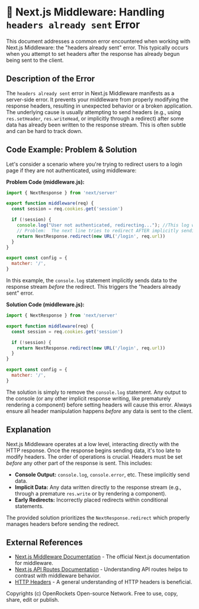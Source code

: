 # 🐞 Next.js Middleware: Handling `headers already sent` Error


This document addresses a common error encountered when working with Next.js Middleware: the "headers already sent" error.  This typically occurs when you attempt to set headers after the response has already begun being sent to the client.

## Description of the Error

The `headers already sent` error in Next.js Middleware manifests as a server-side error.  It prevents your middleware from properly modifying the response headers, resulting in unexpected behavior or a broken application.  The underlying cause is usually attempting to send headers (e.g., using `res.setHeader`, `res.writeHead`, or implicitly through a redirect) after some data has already been written to the response stream. This is often subtle and can be hard to track down.

## Code Example: Problem & Solution

Let's consider a scenario where you're trying to redirect users to a login page if they are not authenticated, using middleware:

**Problem Code (middleware.js):**

```javascript
import { NextResponse } from 'next/server'

export function middleware(req) {
  const session = req.cookies.get('session')

  if (!session) {
    console.log("User not authenticated, redirecting..."); //This log will appear
    // Problem:  The next line tries to redirect AFTER implicitly sending data (console.log)
    return NextResponse.redirect(new URL('/login', req.url)) 
  }
}

export const config = {
  matcher: '/',
}
```

In this example, the `console.log` statement implicitly sends data to the response stream *before* the redirect. This triggers the "headers already sent" error.


**Solution Code (middleware.js):**

```javascript
import { NextResponse } from 'next/server'

export function middleware(req) {
  const session = req.cookies.get('session')

  if (!session) {
    return NextResponse.redirect(new URL('/login', req.url)) 
  }
}

export const config = {
  matcher: '/',
}
```

The solution is simply to remove the `console.log` statement.  Any output to the console (or any other implicit response writing, like prematurely rendering a component) before setting headers will cause this error.  Always ensure all header manipulation happens *before* any data is sent to the client.


## Explanation

Next.js Middleware operates at a low level, interacting directly with the HTTP response.  Once the response begins sending data, it's too late to modify headers.  The order of operations is crucial.  Headers must be set *before* any other part of the response is sent.  This includes:

* **Console Output:** `console.log`, `console.error`, etc.  These implicitly send data.
* **Implicit Data:**  Any data written directly to the response stream (e.g., through a premature `res.write` or by rendering a component).
* **Early Redirects:** Incorrectly placed redirects within conditional statements.

The provided solution prioritizes the `NextResponse.redirect` which properly manages headers before sending the redirect.


## External References

* [Next.js Middleware Documentation](https://nextjs.org/docs/app/building-your-application/routing/middleware) - The official Next.js documentation for middleware.
* [Next.js API Routes Documentation](https://nextjs.org/docs/api-routes/introduction) -  Understanding API routes helps to contrast with middleware behavior.
* [HTTP Headers](https://developer.mozilla.org/en-US/docs/Web/HTTP/Headers) - A general understanding of HTTP headers is beneficial.


Copyrights (c) OpenRockets Open-source Network. Free to use, copy, share, edit or publish.

